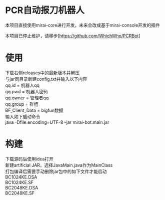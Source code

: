 # PCR自动报刀机器人

本项目直接使用mirai-core进行开发，未来会改成基于mirai-console开发的插件

本项目已停止维护，请移步[https://github.com/WhichWho/PCRBot]

# 使用

下载右侧releases中的最新版本并解压  
与jar同目录新建config.txt并输入以下内容   
qq.id = 机器人qq  
qq.pwd = 机器人密码  
qq.owner = 管理者qq  
qq.group = 群组  
BF_Client_Data = bigfun数据  
输入如下启动命令  
java -Dfile.encoding=UTF-8 -jar mirai-bot.main.jar

# 构建

下载源码后使用idea打开  
新建artificial JAR，选择JavaMain.java作为MainClass  
打包编译后需要手动删除jar包中的如下文件才能启动  
BC1024KE.DSA  
BC1024KE.SF  
BC2048KE.DSA  
BC2048KE.SF  
